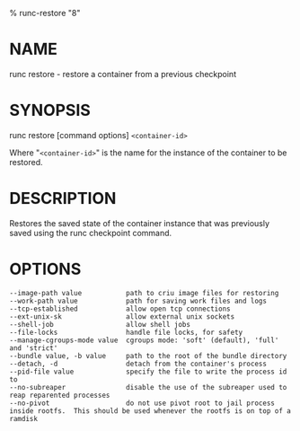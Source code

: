 % runc-restore "8"

# NAME
   runc restore - restore a container from a previous checkpoint

# SYNOPSIS
   runc restore [command options] `<container-id>`

Where "`<container-id>`" is the name for the instance of the container to be
restored.

# DESCRIPTION
   Restores the saved state of the container instance that was previously saved
using the runc checkpoint command.

# OPTIONS
    --image-path value           path to criu image files for restoring
    --work-path value            path for saving work files and logs
    --tcp-established            allow open tcp connections
    --ext-unix-sk                allow external unix sockets
    --shell-job                  allow shell jobs
    --file-locks                 handle file locks, for safety
    --manage-cgroups-mode value  cgroups mode: 'soft' (default), 'full' and 'strict'
    --bundle value, -b value     path to the root of the bundle directory
    --detach, -d                 detach from the container's process
    --pid-file value             specify the file to write the process id to
    --no-subreaper               disable the use of the subreaper used to reap reparented processes
    --no-pivot                   do not use pivot root to jail process inside rootfs.  This should be used whenever the rootfs is on top of a ramdisk
